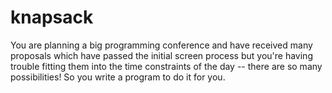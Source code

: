 knapsack
========

You are planning a big programming conference and have received many proposals which have passed  the initial screen process but you're having trouble fitting them into the time constraints of the day -- there  are so many possibilities! So you write a program to do it for you.
